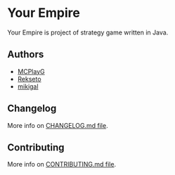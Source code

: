 # Your Empire
Your Empire is project of strategy game written in Java.

## Authors
 * [MCPlayG](http://github.com/MCPlayG)
 * [Rekseto](http://github.com/Rekseto)
 * [mikigal](http://github.com/mikigal)
 
## Changelog
More info on [CHANGELOG.md file]("./CHANGELOG.md").

## Contributing
More info on [CONTRIBUTING.md file]("./CONTRIBUTING.md").